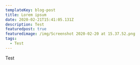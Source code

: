 ```yaml
---
templateKey: blog-post
title: Lorem ipsum
date: 2020-02-21T15:41:05.131Z
description: Test
featuredpost: true
featuredimage: /img/Screenshot 2020-02-20 at 15.37.52.png
tags:
  - Test
---
```

Test
